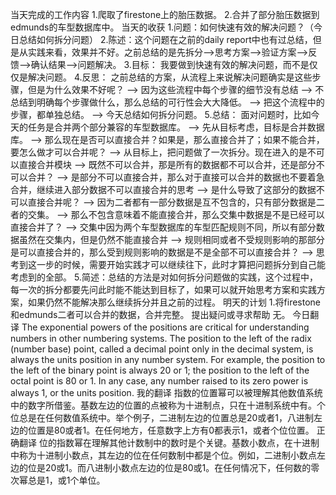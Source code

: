 当天完成的工作内容
1.爬取了firestone上的胎压数据。
2.合并了部分胎压数据到 edmunds的车型数据库中。
当天的收获
1.问题：如何快速有效的解决问题？（今日总结如何拆分问题）
2.陈述：这个问题在之前的daily report中也有过总结，但是从实践来看，效果并不好。之前总结的是先拆分–>思考方案–>验证方案–>反馈–>确认结果–>问题解决。
3.目标： 我要做到快速有效的解决问题，而不是仅仅是解决问题。
4.反思： 之前总结的方案，从流程上来说解决问题确实是这些步骤，但是为什么效果不好呢？ ——> 因为这些流程中每个步骤的细节没有总结 –> 不总结到明确每个步骤做什么，那么总结的可行性会大大降低。 –> 把这个流程中的步骤，都单独总结。 –> 今天总结如何拆分问题。
5.总结： 面对问题时，比如今天的任务是合并两个部分兼容的车型数据库。 ——> 先从目标考虑，目标是合并数据库。 ——> 那么现在是否可以直接合并？如果是，那么直接合并了；如果不能合并，要怎么做才可以合并呢？ –> 从目标上，把问题做了一次拆分。现在进入的是不可以直接合并模块 –> 既然不可以合并，那是所有的数据都不可以合并，还是部分不可以合并？ –> 是部分不可以直接合并，那么对于直接可以合并的数据也不要着急合并，继续进入部分数据不可以直接合并的思考 –> 是什么导致了这部分的数据不可以直接合并呢？ ——> 因为二者都有一部分数据是互不包含的，只有部分数据是二者的交集。 –> 那么不包含意味着不能直接合并，那么交集中数据是不是已经可以直接合并了？ ——> 交集中因为两个车型数据库的车型匹配规则不同，所以有部分数据虽然在交集内，但是仍然不能直接合并 –> 规则相同或者不受规则影响的那部分是可以直接合并的，那么受到规则影响的数据是不是全部不可以直接合并？ –> 思考到这一步的时候，需要开始实践才可以继续往下，此时才算把问题拆分到自己能考虑到的全部。
5.简述：总结的方法是对如何拆分问题做的实践，这个过程中，每一次的拆分都要先问此时能不能达到目标了，如果可以就开始思考方案和实践方案，如果仍然不能解决那么继续拆分并且之前的过程。
明天的计划
1.将firestone和edmunds二者可以合并的数据，合并完整。
提出疑问或寻求帮助
无。
今日翻译
The exponential powers of the positions are critical for understanding numbers in other numbering systems. The position to the left of the radix (number base) point, called a decimal point only in the decimal system, is always the units position in any number system. For example, the position to the left of the binary point is always 20 or 1; the position to the left of the octal point is 80 or 1. In any case, any number raised to its zero power is always 1, or the units position.
我的翻译
指数的位置幂可以被理解其他数值系统中的数字所借鉴。基数左边的位置的点被称为十进制点，只在十进制系统中有。个位总是在任何数值系统中。举个例子，二进制左边的位置总是20或者1，八进制左边的位置是80或者1。在任何地方，任意数字上方有0都表示1，或者个位位置。
正确翻译
位的指数幂在理解其他计数制中的数时是个关键。基数小数点，在十进制中称为十进制小数点，其左边的位在任何数制中都是个位。例如，二进制小数点左边的位是20或1。而八进制小数点左边的位是80或1。在任何情况下，任何数的零次幂总是1，或1个单位。